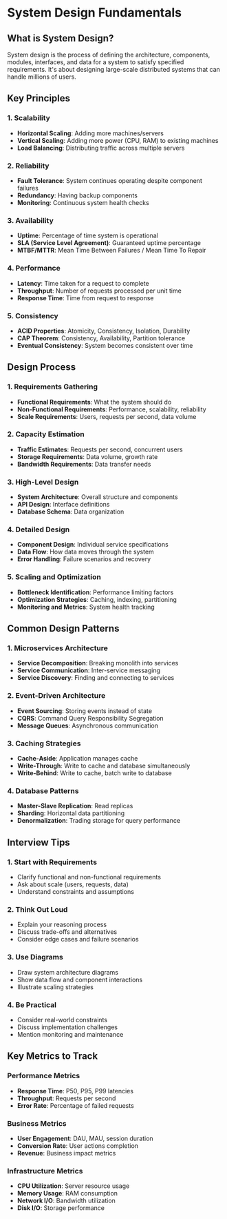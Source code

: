 # System Design Fundamentals

## What is System Design?

System design is the process of defining the architecture, components, modules, interfaces, and data for a system to satisfy specified requirements. It's about designing large-scale distributed systems that can handle millions of users.

## Key Principles

### 1. Scalability
- **Horizontal Scaling**: Adding more machines/servers
- **Vertical Scaling**: Adding more power (CPU, RAM) to existing machines
- **Load Balancing**: Distributing traffic across multiple servers

### 2. Reliability
- **Fault Tolerance**: System continues operating despite component failures
- **Redundancy**: Having backup components
- **Monitoring**: Continuous system health checks

### 3. Availability
- **Uptime**: Percentage of time system is operational
- **SLA (Service Level Agreement)**: Guaranteed uptime percentage
- **MTBF/MTTR**: Mean Time Between Failures / Mean Time To Repair

### 4. Performance
- **Latency**: Time taken for a request to complete
- **Throughput**: Number of requests processed per unit time
- **Response Time**: Time from request to response

### 5. Consistency
- **ACID Properties**: Atomicity, Consistency, Isolation, Durability
- **CAP Theorem**: Consistency, Availability, Partition tolerance
- **Eventual Consistency**: System becomes consistent over time

## Design Process

### 1. Requirements Gathering
- **Functional Requirements**: What the system should do
- **Non-Functional Requirements**: Performance, scalability, reliability
- **Scale Requirements**: Users, requests per second, data volume

### 2. Capacity Estimation
- **Traffic Estimates**: Requests per second, concurrent users
- **Storage Requirements**: Data volume, growth rate
- **Bandwidth Requirements**: Data transfer needs

### 3. High-Level Design
- **System Architecture**: Overall structure and components
- **API Design**: Interface definitions
- **Database Schema**: Data organization

### 4. Detailed Design
- **Component Design**: Individual service specifications
- **Data Flow**: How data moves through the system
- **Error Handling**: Failure scenarios and recovery

### 5. Scaling and Optimization
- **Bottleneck Identification**: Performance limiting factors
- **Optimization Strategies**: Caching, indexing, partitioning
- **Monitoring and Metrics**: System health tracking

## Common Design Patterns

### 1. Microservices Architecture
- **Service Decomposition**: Breaking monolith into services
- **Service Communication**: Inter-service messaging
- **Service Discovery**: Finding and connecting to services

### 2. Event-Driven Architecture
- **Event Sourcing**: Storing events instead of state
- **CQRS**: Command Query Responsibility Segregation
- **Message Queues**: Asynchronous communication

### 3. Caching Strategies
- **Cache-Aside**: Application manages cache
- **Write-Through**: Write to cache and database simultaneously
- **Write-Behind**: Write to cache, batch write to database

### 4. Database Patterns
- **Master-Slave Replication**: Read replicas
- **Sharding**: Horizontal data partitioning
- **Denormalization**: Trading storage for query performance

## Interview Tips

### 1. Start with Requirements
- Clarify functional and non-functional requirements
- Ask about scale (users, requests, data)
- Understand constraints and assumptions

### 2. Think Out Loud
- Explain your reasoning process
- Discuss trade-offs and alternatives
- Consider edge cases and failure scenarios

### 3. Use Diagrams
- Draw system architecture diagrams
- Show data flow and component interactions
- Illustrate scaling strategies

### 4. Be Practical
- Consider real-world constraints
- Discuss implementation challenges
- Mention monitoring and maintenance

## Key Metrics to Track

### Performance Metrics
- **Response Time**: P50, P95, P99 latencies
- **Throughput**: Requests per second
- **Error Rate**: Percentage of failed requests

### Business Metrics
- **User Engagement**: DAU, MAU, session duration
- **Conversion Rate**: User actions completion
- **Revenue**: Business impact metrics

### Infrastructure Metrics
- **CPU Utilization**: Server resource usage
- **Memory Usage**: RAM consumption
- **Network I/O**: Bandwidth utilization
- **Disk I/O**: Storage performance
